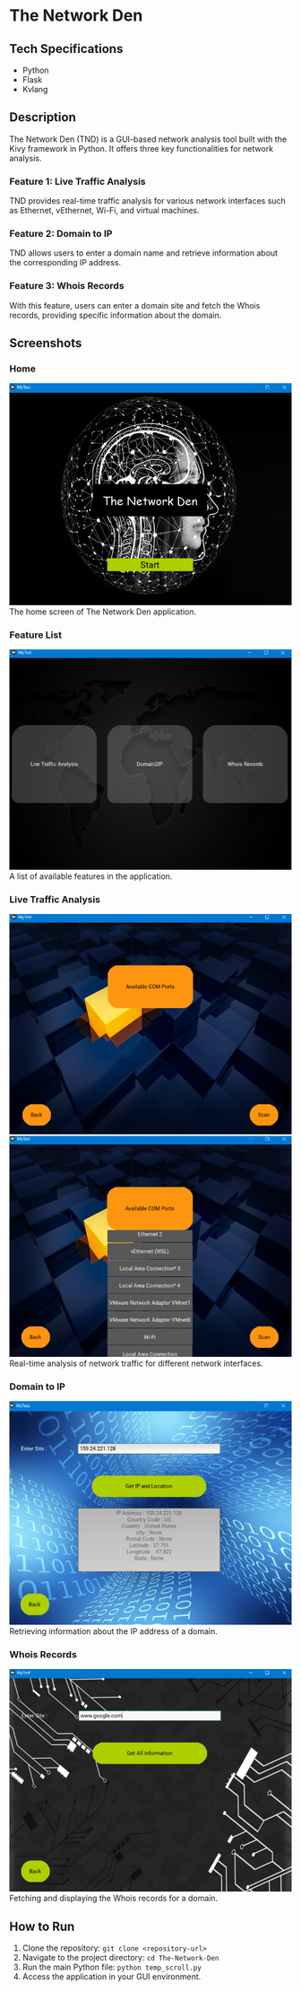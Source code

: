 # The Network Den

## Tech Specifications
- Python
- Flask
- Kvlang

## Description
The Network Den (TND) is a GUI-based network analysis tool built with the Kivy framework in Python. It offers three key functionalities for network analysis.

### Feature 1: Live Traffic Analysis
TND provides real-time traffic analysis for various network interfaces such as Ethernet, vEthernet, Wi-Fi, and virtual machines.

### Feature 2: Domain to IP
TND allows users to enter a domain name and retrieve information about the corresponding IP address.

### Feature 3: Whois Records
With this feature, users can enter a domain site and fetch the Whois records, providing specific information about the domain.

## Screenshots

### Home
![Home](screenshots/home.png)
The home screen of The Network Den application.

### Feature List
![Feature List](screenshots/feature_list.png)
A list of available features in the application.

### Live Traffic Analysis
![Live Traffic Analysis](screenshots/live_traffic_analysis.png)
![Live Traffic Analysis](screenshots/live_traffic_analysis2.png)
Real-time analysis of network traffic for different network interfaces.

### Domain to IP
![Domain to IP](screenshots/domain_to_ip.png)
Retrieving information about the IP address of a domain.

### Whois Records
![Whois Records](screenshots/whois_records.png)
Fetching and displaying the Whois records for a domain.

## How to Run
1. Clone the repository: `git clone <repository-url>`
2. Navigate to the project directory: `cd The-Network-Den`
3. Run the main Python file: `python temp_scroll.py`
4. Access the application in your GUI environment.

